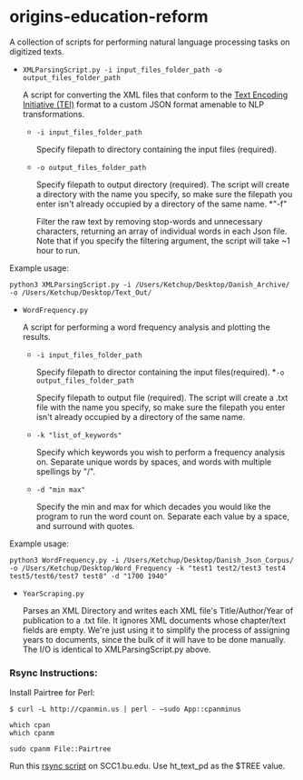 # origins-education-reform

A collection of scripts for performing natural language processing tasks on digitized texts.
* ``XMLParsingScript.py -i input_files_folder_path -o output_files_folder_path``

    A script for converting the XML files that conform to the [Text Encoding Initiative (TEI)](http://www.tei-c.org/index.xml) format to a custom JSON format amenable to NLP transformations.
    * ``-i input_files_folder_path``

        Specify filepath to directory containing the input files (required).
    * ``-o output_files_folder_path``

        Specify filepath to output directory (required). The script will create a directory with the name you specify, so make sure the filepath you enter isn't already occupied by a directory of the same name.
    *"-f"
        
        Filter the raw text by removing stop-words and unnecessary characters, returning an array of individual words in each Json file. Note that if you specify the filtering argument, the script will take ~1 hour to run.
    
Example usage:

    python3 XMLParsingScript.py -i /Users/Ketchup/Desktop/Danish_Archive/ -o /Users/Ketchup/Desktop/Text_Out/
    
* ``WordFrequency.py``

    A script for performing a word frequency analysis and plotting the results.
    * ``-i input_files_folder_path``
        
        Specify filepath to director containing the input files(required).
    *``-o output_files_folder_path``
    
        Specify filepath to output file (required). The script will create a .txt file with the name you specify, so make sure the filepath you enter isn't already occupied by a directory of the same name.
        
    * ``-k "list_of_keywords" ``
    
        Specify which keywords you wish to perform a frequency analysis on. Separate unique words by spaces, and words with multiple spellings by "/".
        
    * ``-d "min max" ``
    
        Specify the min and max for which decades you would like the program to run the word count on. Separate each value by a space, and surround with quotes.
        
Example usage:

    python3 WordFrequency.py -i /Users/Ketchup/Desktop/Danish_Json_Corpus/ -o /Users/Ketchup/Desktop/Word_Frequency -k "test1 test2/test3 test4 test5/test6/test7 test8" -d "1700 1940"

* ``YearScraping.py``
    
    Parses an XML Directory and writes each XML file's Title/Author/Year of publication to a .txt file. It ignores XML documents whose chapter/text fields are empty. We're just using it to simplify the process of assigning years to documents, since the bulk of it will have to be done manually. The I/O is identical to XMLParsingScript.py above.

### Rsync Instructions:

Install Pairtree for Perl:

```
$ curl -L http://cpanmin.us | perl - —sudo App::cpanminus 

which cpan 
which cpanm

sudo cpanm File::Pairtree
```

Run this [rsync script](https://gist.github.com/lit-cs-sysadmin/8ffb90911697adc1262c) on SCC1.bu.edu. Use ht_text_pd as the $TREE value.
